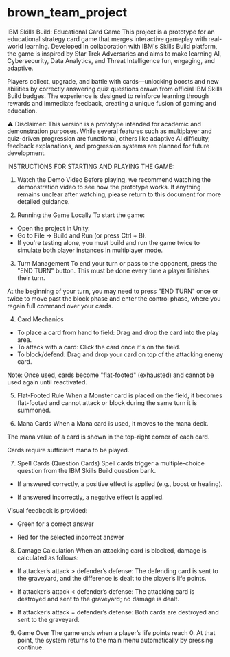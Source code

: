 # brown_team_project

IBM Skills Build: Educational Card Game
This project is a prototype for an educational strategy card game that merges interactive gameplay with real-world learning. Developed in collaboration with IBM's Skills Build platform, the game is inspired by Star Trek Adversaries and aims to make learning AI, Cybersecurity, Data Analytics, and Threat Intelligence fun, engaging, and adaptive.

Players collect, upgrade, and battle with cards—unlocking boosts and new abilities by correctly answering quiz questions drawn from official IBM Skills Build badges. The experience is designed to reinforce learning through rewards and immediate feedback, creating a unique fusion of gaming and education.

⚠️ Disclaimer:
This version is a prototype intended for academic and demonstration purposes. While several features such as multiplayer and quiz-driven progression are functional, others like adaptive AI difficulty, feedback explanations, and progression systems are planned for future development.


INSTRUCTIONS FOR STARTING AND PLAYING THE GAME:

1. Watch the Demo Video
Before playing, we recommend watching the demonstration video to see how the prototype works.
If anything remains unclear after watching, please return to this document for more detailed guidance.

2. Running the Game Locally
To start the game:

- Open the project in Unity.
- Go to File → Build and Run (or press Ctrl + B).
- If you're testing alone, you must build and run the game twice to simulate both player instances in multiplayer mode.

3. Turn Management
To end your turn or pass to the opponent, press the "END TURN" button. This must be done every time a player finishes their turn.

At the beginning of your turn, you may need to press "END TURN" once or twice to move past the block phase and enter the control phase, where you regain full command over your cards.

4. Card Mechanics
- To place a card from hand to field: Drag and drop the card into the play area.
- To attack with a card: Click the card once it's on the field.
- To block/defend: Drag and drop your card on top of the attacking enemy card.

Note: Once used, cards become "flat-footed" (exhausted) and cannot be used again until reactivated.

5. Flat-Footed Rule
When a Monster card is placed on the field, it becomes flat-footed and cannot attack or block during the same turn it is summoned.

6. Mana Cards
When a Mana card is used, it moves to the mana deck.

The mana value of a card is shown in the top-right corner of each card.

Cards require sufficient mana to be played.

7. Spell Cards (Question Cards)
Spell cards trigger a multiple-choice question from the IBM Skills Build question bank.

- If answered correctly, a positive effect is applied (e.g., boost or healing).

- If answered incorrectly, a negative effect is applied.

Visual feedback is provided:

- Green for a correct answer

- Red for the selected incorrect answer

8. Damage Calculation
When an attacking card is blocked, damage is calculated as follows:

- If attacker’s attack > defender’s defense: The defending card is sent to the graveyard, and the difference is dealt to the player’s life points.

- If attacker’s attack < defender’s defense: The attacking card is destroyed and sent to the graveyard; no damage is dealt.

- If attacker’s attack = defender’s defense: Both cards are destroyed and sent to the graveyard.

9. Game Over
The game ends when a player’s life points reach 0.
At that point, the system returns to the main menu automatically by pressing continue.
	
